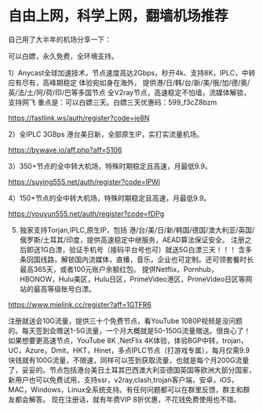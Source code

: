 # 自由上网，科学上网，翻墙机场推荐

自己用了大半年的机场分享一下：

可以白嫖，永久免费，全环境支持。

1）Anycast全球加速技术，节点速度高达2Gbps，秒开4k、支持8K，IPLC，中转应有尽有，高峰期稳定 体验宛如身在海外，
提供港/日/韩/台/新/美/俄/加/德/奥/英/法/土/阿/荷/印/巴等多国节点 全V2ray节点，高速稳定不怕墙，流媒体解锁，支持网飞
重点是：可以白嫖三天。白嫖三天优惠码：599_f3cZ8bzm

https://fastlink.ws/auth/register?code=je8N


2）全IPLC 3GBps 港台美日新，全部原生IP，实打实流量机场。

https://bywave.io/aff.php?aff=5106


3）350+节点的全中转大机场，特殊时期稳定且高速，月最低9.9。

https://suying555.net/auth/register?code=lPWj


4）150+节点的全中转大机场，特殊时期稳定且高速，月最低9.9。

https://youyun555.net/auth/register?code=fDPg

5) 独家支持Torjan,IPLC,原生IP，包括 港/台/美/日/新/韩国/德国/澳大利亚/英国/俄罗斯/土耳其/印度，提供高速稳定中继服务，AEAD算法保证安全。
注册之后即送1G白漂，验证手机号（接码平台号也可）就送5G白漂三天！！！
含多条回国线路，解锁国内流媒体，直播，音乐，企业也可定制。还可领套餐时长最高365天，或者100元账户余额红包。
提供Netflix，Pornhub，HBONOW，Hulu美区，Hulu日区，PrimeVideo港区，PrimeVideo日区等网站的最高等级账号白漂。

https://www.mielink.cc/register?aff=1GTFR6


注册就送会10G流量，提供三十个免费节点，看YouTube 1080P视频是没问题的。每天签到会赠送1-5G流量，一个月大概就是50-150G流量赠送。很良心了！ 如果想要更高速节点，YouTube 8K ,NetFlix 4K体验，体验BGP中转，trojan，UC，Azure，Dmit，HKT，Hinet，多点IPLC节点（打游戏专属），每月仅需9.9块钱就有100G流量，不限速，同样可以签到获取流量，也就是每个月200G流量了，妥妥的。节点包括港台美日土耳其巴西澳大利亚德国英国等欧洲大部分国家，新用户也可以免费试用，支持ssr，v2ray,clash,trojan客户端，安卓，iOS，MAC，Windows，Linux全系统支持。有任何问题都可以在群里反馈，群主和群友都会解答。 现在注册话，就有年费VIP 8折优惠，不花钱免费使用也不错。

